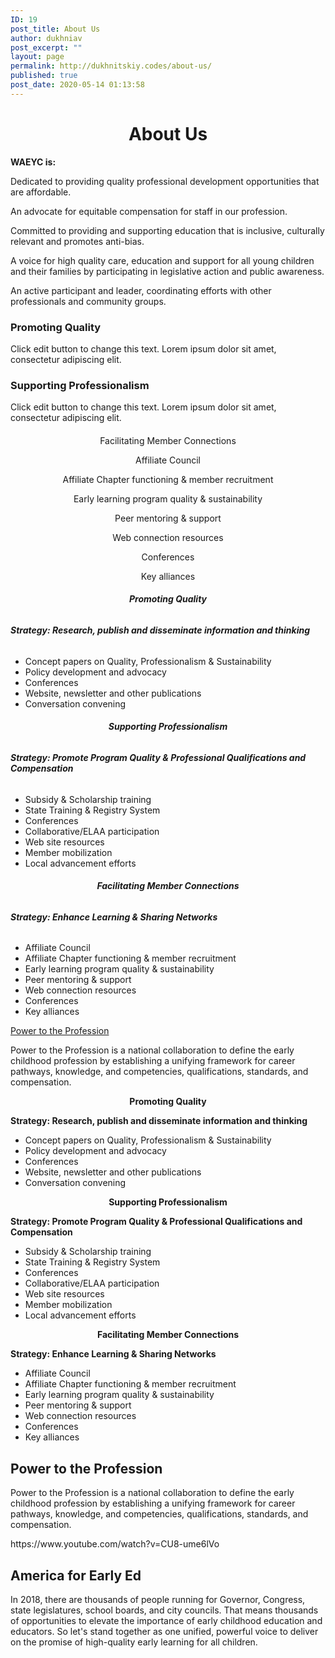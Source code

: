 ```yaml
---
ID: 19
post_title: About Us
author: dukhniav
post_excerpt: ""
layout: page
permalink: http://dukhnitskiy.codes/about-us/
published: true
post_date: 2020-05-14 01:13:58
---
```

<h1 style="text-align: center;">About Us</h1><p><strong>WAEYC is:</strong></p><p>Dedicated to providing quality professional development opportunities that are affordable.</p><p>An advocate for equitable compensation for staff in our profession.</p><p>Committed to providing and supporting education that is inclusive, culturally relevant and promotes anti-bias.</p><p>A voice for high quality care, education and support for all young children and their families by participating in legislative action and public awareness.</p><p>An active participant and leader, coordinating efforts with other professionals and community groups.</p>		
				<h3>
					Promoting Quality
				</h3>
								<p>Click edit button to change this text. Lorem ipsum dolor sit amet, consectetur adipiscing elit.</p>
				<h3>
					Supporting Professionalism
				</h3>
								<p>Click edit button to change this text. Lorem ipsum dolor sit amet, consectetur adipiscing elit.</p>
				<h4>
				</h4>
		<p style="text-align: center;">Facilitating Member Connections</p><p style="text-align: center;">Affiliate Council</p><p style="text-align: center;">Affiliate Chapter functioning &amp; member recruitment</p><p style="text-align: center;">Early learning program quality &amp; sustainability</p><p style="text-align: center;">Peer mentoring &amp; support</p><p style="text-align: center;">Web connection resources</p><p style="text-align: center;">Conferences</p><p style="text-align: center;">Key alliances</p><h6 align="center"><b id="ext-gen8875">Promoting Quality</b></h6><h6><b>Strategy: Research, publish and disseminate information and thinking</b><b></b></h6><ul><li>Concept papers on Quality, Professionalism &amp; Sustainability</li><li>Policy development and advocacy</li><li>Conferences</li><li>Website, newsletter and other publications</li><li>Conversation convening</li></ul><h6 align="center"><b>Supporting Professionalism</b></h6><h6><b>Strategy: Promote Program Quality &amp; Professional Qualifications and Compensation</b><b></b></h6><ul><li>Subsidy &amp; Scholarship training</li><li>State Training &amp; Registry System</li><li>Conferences</li><li>Collaborative/ELAA participation</li><li>Web site resources</li><li>Member mobilization</li><li>Local advancement efforts</li></ul><h6 align="center"><b>Facilitating Member Connections</b></h6><h6><b>Strategy: Enhance Learning &amp; Sharing Networks</b><b></b></h6><ul><li>Affiliate Council</li><li>Affiliate Chapter functioning &amp; member recruitment</li><li>Early learning program quality &amp; sustainability</li><li>Peer mentoring &amp; support</li><li>Web connection resources</li><li>Conferences</li><li>Key alliances</li></ul><p><a id="ext-gen2521" href="http://www.naeyc.org/our-work/initiatives/profession" target="_blank" rel="noopener noreferrer">Power to the Profession</a></p><p>Power to the Profession is a national collaboration to define the early childhood profession by establishing a unifying framework for career pathways, knowledge, and competencies, qualifications, standards, and compensation. </p>		
		<p align="center"><b id="ext-gen8875">Promoting Quality</b></p><p><b>Strategy: Research, publish and disseminate information and thinking</b><b></b></p><ul><li>Concept papers on Quality, Professionalism &amp; Sustainability</li><li>Policy development and advocacy</li><li>Conferences</li><li>Website, newsletter and other publications</li><li>Conversation convening</li></ul><p align="center"><b>Supporting Professionalism</b></p><p><b>Strategy: Promote Program Quality &amp; Professional Qualifications and Compensation</b><b></b></p><ul><li>Subsidy &amp; Scholarship training</li><li>State Training &amp; Registry System</li><li>Conferences</li><li>Collaborative/ELAA participation</li><li>Web site resources</li><li>Member mobilization</li><li>Local advancement efforts</li></ul><p align="center"><b>Facilitating Member Connections</b></p><p><b>Strategy: Enhance Learning &amp; Sharing Networks</b><b></b></p><ul><li>Affiliate Council</li><li>Affiliate Chapter functioning &amp; member recruitment</li><li>Early learning program quality &amp; sustainability</li><li>Peer mentoring &amp; support</li><li>Web connection resources</li><li>Conferences</li><li>Key alliances</li></ul><h2>Power to the Profession</h2><p>Power to the Profession is a national collaboration to define the early childhood profession by establishing a unifying framework for career pathways, knowledge, and competencies, qualifications, standards, and compensation. </p>https://www.youtube.com/watch?v=CU8-ume6lVo<h2>America for Early Ed</h2><p>In 2018, there are thousands of people running for Governor, Congress, state legislatures, school boards, and city councils. That means thousands of opportunities to elevate the importance of early childhood education and educators. So let's stand together as one unified, powerful voice to deliver on the promise of high-quality early learning for all children. </p>